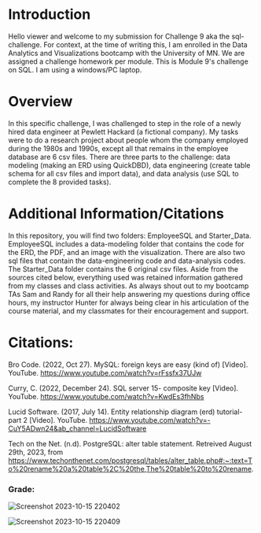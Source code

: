 # Introduction
Hello viewer and welcome to my submission for Challenge 9 aka the sql-challenge. For context, at the time of writing this, I am enrolled in the Data Analytics and Visualizations bootcamp with the University of MN. We are assigned a challenge homework per module. This is Module 9's challenge on SQL. I am using a windows/PC laptop.

# Overview
In this specific challenge, I was challenged to step in the role of a newly hired data engineer at Pewlett Hackard (a fictional company). My tasks were to do a research project about people whom the company employed during the 1980s and 1990s, except all that remains in the employee database are 6 csv files. There are three parts to the challenge: data modeling (making an ERD using QuickDBD), data engineering (create table schema for all csv files and import data), and data analysis (use SQL to complete the 8 provided tasks).

# Additional Information/Citations
In this repository, you will find two folders: EmployeeSQL and Starter_Data. EmployeeSQL includes a data-modeling folder that contains the code for the ERD, the PDF, and an image with the visualization. There are also two sql files that contain the data-engineering code and data-analysis codes. The Starter_Data folder contains the 6 original csv files. Aside from the sources cited below, everything used was retained information gathered from my classes and class activities. As always shout out to my bootcamp TAs Sam and Randy for all their help answering my questions during office hours, my instructor Hunter for always being clear in his articulation of the course material, and my classmates for their encouragement and support.

# Citations:
Bro Code. (2022, Oct 27). MySQL: foreign keys are easy (kind of) [Video]. YouTube. https://www.youtube.com/watch?v=rFssfx37UJw

Curry, C. (2022, December 24). SQL server 15- composite key [Video]. YouTube. https://www.youtube.com/watch?v=KwdEs3fhNbs

Lucid Software. (2017, July 14). Entity relationship diagram (erd) tutorial- part 2 [Video]. YouTube. https://www.youtube.com/watch?v=-CuY5ADwn24&ab_channel=LucidSoftware

Tech on the Net. (n.d). PostgreSQL: alter table statement. Retreived August 29th, 2023, from https://www.techonthenet.com/postgresql/tables/alter_table.php#:~:text=To%20rename%20a%20table%2C%20the,The%20table%20to%20rename.

### Grade:

![Screenshot 2023-10-15 220402](https://github.com/leeangel0428/Excel_analysis/assets/137225965/fb3dfe4e-55b6-4dd8-8a3e-df403c1d2745)

![Screenshot 2023-10-15 220409](https://github.com/leeangel0428/Excel_analysis/assets/137225965/8995ba24-f3ff-4f9e-9986-1f0472556257)
